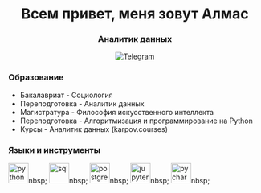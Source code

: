 <div id="header" align="center">
    <h1> Всем привет, меня зовут Алмас</h1>
    <h3> Аналитик данных </h3>
</div>

<div id="socials" align="center">
    <a href="telegram-url">
        <img src="https://img.shields.io/badge/Telegram-blue?style=for-the-
badge&logo=telegram&logoColor=white" alt="Telegram"/>
    </a>
</div>

### Образование
* Бакалавриат - Социология
* Переподготовка - Аналитик данных
* Магистратура - Философия искусственного интеллекта
* Переподготовка - Алгоритмизация и программирование на Python
* Курсы - Аналитик данных (karpov.courses)

### Языки и инструменты

<img src="https://cdn.jsdelivr.net/gh/devicons/devicon@latest/icons/python/python-plain-wordmark.svg" 
title="python" width="40" height="40" />nbsp;
<img src="https://cdn.jsdelivr.net/gh/devicons/devicon@latest/icons/azuresqldatabase/azuresqldatabase-original.svg"
title="sql" width="40" height="40" />nbsp;
<img src="https://cdn.jsdelivr.net/gh/devicons/devicon@latest/icons/postgresql/postgresql-plain-wordmark.svg" 
title="postgresql" width="40" height="40" />nbsp;
<img src="https://cdn.jsdelivr.net/gh/devicons/devicon@latest/icons/jupyter/jupyter-original-wordmark.svg"
title="jupyter" width="40" height="40" />nbsp;
<img src="https://cdn.jsdelivr.net/gh/devicons/devicon@latest/icons/pycharm/pycharm-original.svg"
title="pycharm" width="40" height="40" />nbsp;         
          

          

          
          
          
